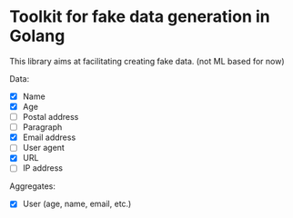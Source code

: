 # Toolkit for fake data generation in Golang

This library aims at facilitating creating fake data. (not ML based for now)

Data:
- [x] Name
- [x] Age
- [ ] Postal address
- [ ] Paragraph
- [x] Email address
- [ ] User agent
- [x] URL
- [ ] IP address

Aggregates:
- [x] User (age, name, email, etc.)